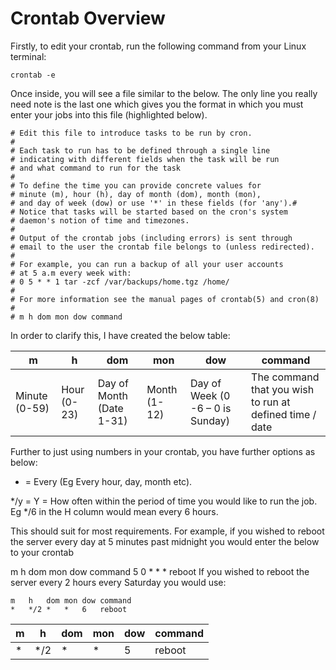 # Crontab Overview

Firstly, to edit your crontab, run the following command from your Linux terminal:

```
crontab -e
```

Once inside, you will see a file similar to the below. The only line you really need note is the last one which gives you the format in which you must enter your jobs into this file (highlighted below).

```
# Edit this file to introduce tasks to be run by cron.
#
# Each task to run has to be defined through a single line
# indicating with different fields when the task will be run
# and what command to run for the task
#
# To define the time you can provide concrete values for
# minute (m), hour (h), day of month (dom), month (mon),
# and day of week (dow) or use '*' in these fields (for 'any').#
# Notice that tasks will be started based on the cron's system
# daemon's notion of time and timezones.
#
# Output of the crontab jobs (including errors) is sent through
# email to the user the crontab file belongs to (unless redirected).
#
# For example, you can run a backup of all your user accounts
# at 5 a.m every week with:
# 0 5 * * 1 tar -zcf /var/backups/home.tgz /home/
#
# For more information see the manual pages of crontab(5) and cron(8)
#
# m h dom mon dow command
```

In order to clarify this, I have created the below table:

|m	| h |	dom | 	mon |	dow | 	command |
| --- | --- |--- | --- | ---  | ---|
|Minute (0-59) |	Hour (0-23)	| Day of Month (Date 1-31)	| Month (1-12)	| Day of Week (0 -6 – 0 is Sunday)| The command that you wish to run at defined time / date |

Further to just using numbers in your crontab, you have further options as below:

* = Every (Eg Every hour, day, month etc).

*/y = Y = How often within the period of time you would like to run the job. Eg */6 in the H column would mean every 6 hours.

This should suit for most requirements. For example, if you wished to reboot the server every day at 5 minutes past midnight you would enter the below to your crontab

m	h	dom	mon	dow	command
5	0	*	*	*	reboot
If you wished to reboot the server every 2 hours every Saturday you would use:

```
m	h	dom	mon	dow	command
*	*/2	*	*	6	reboot
```

|m	| h |	dom | 	mon |	dow | 	command |
| --- | --- |--- | --- | ---  | ---|
| * | */2 | *	| *	| 5 | reboot |
